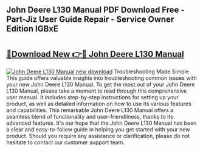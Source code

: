 ## John Deere L130 Manual PDF Download Free - Part-Jiz User Guide Repair - Service Owner Edition IGBxE

# <h2><a href="http://bc89905.oget.top/?id=John+Deere+L130+Manual">🔗Download New 👉🔴 John Deere L130 Manual</a></h2>

[![John Deere L130 Manual new download](https://i.imgur.com/5g1atiW.png)](http://bc89905.oget.top/?id=John+Deere+L130+Manual)
Troubleshooting Made Simple This guide offers valuable insights into troubleshooting common issues with your new John Deere L130 Manual. To get the most out of your John Deere L130 Manual, please take a moment to read through this comprehensive user manual. It includes step-by-step instructions for setting up your product, as well as detailed information on how to use its various features and capabilities. This remarkable John Deere L130 Manual offers a seamless blend of functionality and user-friendliness, thanks to its advanced features. It's our hope that the John Deere L130 Manual has been a clear and easy-to-follow guide in helping you get started with your new product. Should you require any assistance or clarification, please do not hesitate to contact our customer support team.
